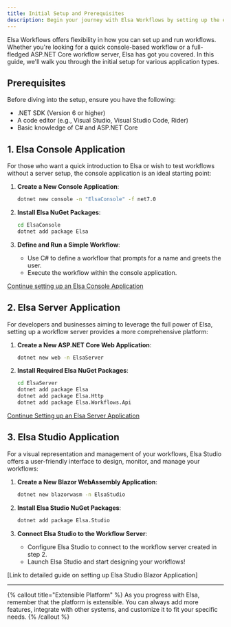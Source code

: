 ```yaml
---
title: Initial Setup and Prerequisites
description: Begin your journey with Elsa Workflows by setting up the environment tailored to your needs. From a simple console application to a robust server setup, this guide has you covered.
---
```


Elsa Workflows offers flexibility in how you can set up and run workflows. Whether you're looking for a quick console-based workflow or a full-fledged ASP.NET Core workflow server, Elsa has got you covered. In this guide, we'll walk you through the initial setup for various application types.

## **Prerequisites**

Before diving into the setup, ensure you have the following:

- .NET SDK (Version 6 or higher)
- A code editor (e.g., Visual Studio, Visual Studio Code, Rider)
- Basic knowledge of C# and ASP.NET Core

## **1. Elsa Console Application**

For those who want a quick introduction to Elsa or wish to test workflows without a server setup, the console application is an ideal starting point:

1. **Create a New Console Application**:
   ```bash
   dotnet new console -n "ElsaConsole" -f net7.0
   ```

2. **Install Elsa NuGet Packages**:
   ```bash
   cd ElsaConsole
   dotnet add package Elsa
   ```

3. **Define and Run a Simple Workflow**:
   - Use C# to define a workflow that prompts for a name and greets the user.
   - Execute the workflow within the console application.

[Continue setting up an Elsa Console Application](/docs/installation/elsa-console#update-program-cs)

## **2. Elsa Server Application**

For developers and businesses aiming to leverage the full power of Elsa, setting up a workflow server provides a more comprehensive platform:

1. **Create a New ASP.NET Core Web Application**:
   ```bash
   dotnet new web -n ElsaServer
   ```

2. **Install Required Elsa NuGet Packages**:
   ```bash
   cd ElsaServer
   dotnet add package Elsa
   dotnet add package Elsa.Http
   dotnet add package Elsa.Workflows.Api
   ```

[Continue Setting up an Elsa Server Application](/docs/installation/elsa-server#update-program-cs)

## **3. Elsa Studio Application**

For a visual representation and management of your workflows, Elsa Studio offers a user-friendly interface to design, monitor, and manage your workflows:

1. **Create a New Blazor WebAssembly Application**:
   ```bash
   dotnet new blazorwasm -n ElsaStudio
   ```

2. **Install Elsa Studio NuGet Packages**:
   ```bash
   dotnet add package Elsa.Studio
   ```

3. **Connect Elsa Studio to the Workflow Server**:
   - Configure Elsa Studio to connect to the workflow server created in step 2.
   - Launch Elsa Studio and start designing your workflows!

[Link to detailed guide on setting up Elsa Studio Blazor Application]

---

{% callout title="Extensible Platform" %}
As you progress with Elsa, remember that the platform is extensible. You can always add more features, integrate with other systems, and customize it to fit your specific needs.
{% /callout %}